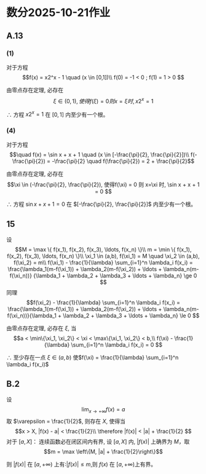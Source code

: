 # 数分2025-10-21作业
## A.13
### (1)
对于方程 
$$f(x) = x2^x - 1 \quad (x \in [0,1])\\
f(0) = -1 < 0 ; f(1) = 1 > 0
$$

由零点存在定理, 必存在 
$$\xi \in (0,1), 使得f(\xi) = 0 则 x=\xi 时, x2^x = 1$$

$\therefore$ 方程 $x2^x = 1$ 在 $[0,1]$ 内至少有一个根。

### (4)
对于方程 
$$\quad f(x) = \sin x + x + 1 \quad (x \in [-\frac{\pi}{2}, \frac{\pi}{2}])\\
f(-\frac{\pi}{2}) = -\frac{\pi}{2} \quad f(\frac{\pi}{2}) = 2 + \frac{\pi}{2}$$

由零点存在定理, 必存在
$$\xi \in (-\frac{\pi}{2}, \frac{\pi}{2}),
使得f(\xi) = 0 则 x=\xi 时, \sin x + x + 1 = 0
$$

$\therefore$ 方程 $\sin x + x + 1 = 0$ 在 $[-\frac{\pi}{2}, \frac{\pi}{2}]$ 内至少有一个根。

## 15
设 
$$M = \max \{ f(x_1), f(x_2), f(x_3), \ldots, f(x_n) \}\\
m = \min \{ f(x_1), f(x_2), f(x_3), \ldots, f(x_n) \}\\
\xi_1 \in (a,b), f(\xi_1) = M \quad 
\xi_2 \in (a,b), f(\xi_2) = m\\
f(\xi_1) - \frac{1}{\lambda} \sum_{i=1}^n \lambda_i f(x_i) 
= \frac{\lambda_1(m-f(\xi_1)) + \lambda_2(m-f(\xi_2)) + \ldots + \lambda_n(m-f(\xi_n))}
{\lambda_1 + \lambda_2 + \lambda_3 + \ldots + \lambda_n} \ge 0
$$
同理
$$f(\xi_2) - \frac{1}{\lambda} \sum_{i=1}^n \lambda_i f(x_i) = \frac{\lambda_1(m-f(\xi_1)) + \lambda_2(m-f(\xi_2)) + \ldots + \lambda_n(m-f(\xi_n))}{\lambda_1 + \lambda_2 + \lambda_3 + \ldots + \lambda_n} \le 0
$$

由零点存在定理, 必存在 $\xi$, 当 
$$a < \min\{\xi_1, \xi_2\} < \xi < \max\{\xi_1, \xi_2\} < b,\\
f(\xi) - \frac{1}{\lambda} \sum_{i=1}^n \lambda_i f(x_i) = 0
$$

$\therefore$ 至少存在一点 $\xi \in (a,b)$ 使$f(\xi) = \frac{1}{\lambda} \sum_{i=1}^n \lambda_i f(x_i)$

## B.2 
设 $$\lim_{x \to +\infty} f(x) = a$$
取 $\varepsilon = \frac{1}{2}$, 则存在 $X$, 使得当 
$$x > X, |f(x) - a| < \frac{1}{2}\\
\therefore |f(x)| < |a| + \frac{1}{2}
$$ 
对于 $[a, X]$：
连续函数必在闭区间内有界, 设 $[a, X]$ 内, $|f(x)|$ 上确界为 $M$，取 
$$m = \max \left\{M, |a| + \frac{1}{2}\right\}$$ 

则 $|f(x)|$ 在 $[a, +\infty)$ 上有:$|f(x)| \leq m$,则 $f(x)$ 在 $[a, +\infty)$上有界。

